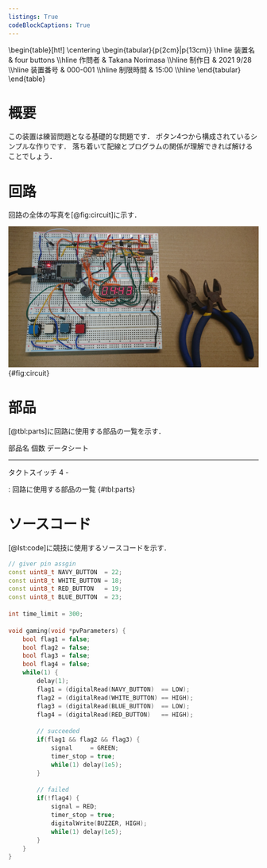 ```yaml
---
listings: True
codeBlockCaptions: True
---
```


\begin{table}[ht!]
    \centering
    \begin{tabular}{p{2cm}|p{13cm}} \hline
        装置名          & four buttons      \\\hline
        作問者          & Takana Norimasa   \\\hline
        制作日          & 2021 9/28         \\\hline
        装置番号        & 000-001           \\\hline
        制限時間        & 15:00             \\\hline
    \end{tabular}
\end{table}

# 概要
この装置は練習問題となる基礎的な問題です．
ボタン4つから構成されているシンプルな作りです．
落ち着いて配線とプログラムの関係が理解できれば解けることでしょう．


# 回路
回路の全体の写真を[@fig:circuit]に示す．

![](./circuit.jpg) {#fig:circuit}


# 部品

[@tbl:parts]に回路に使用する部品の一覧を示す．

部品名          個数        データシート
------          ------      ------------
タクトスイッチ  4           -

: 回路に使用する部品の一覧 {#tbl:parts}

# ソースコード
[@lst:code]に競技に使用するソースコードを示す．
```{.cpp #lst:code caption="競技に使用するソースコード" title="timer.ino"}
// giver pin assgin
const uint8_t NAVY_BUTTON  = 22;
const uint8_t WHITE_BUTTON = 18;
const uint8_t RED_BUTTON   = 19;
const uint8_t BLUE_BUTTON  = 23;

int time_limit = 300;

void gaming(void *pvParameters) {
	bool flag1 = false;
	bool flag2 = false;
	bool flag3 = false;
	bool flag4 = false;
	while(1) {
		delay(1);
		flag1 = (digitalRead(NAVY_BUTTON)  == LOW);
		flag2 = (digitalRead(WHITE_BUTTON) == HIGH);
		flag3 = (digitalRead(BLUE_BUTTON)  == LOW);
		flag4 = (digitalRead(RED_BUTTON)   == HIGH);
		
		// succeeded
		if(flag1 && flag2 && flag3) {
			signal     = GREEN;
			timer_stop = true;
			while(1) delay(1e5);
		}

		// failed
		if(!flag4) {
			signal = RED;
			timer_stop = true;
			digitalWrite(BUZZER, HIGH);
			while(1) delay(1e5);
		}
	}
}
```


